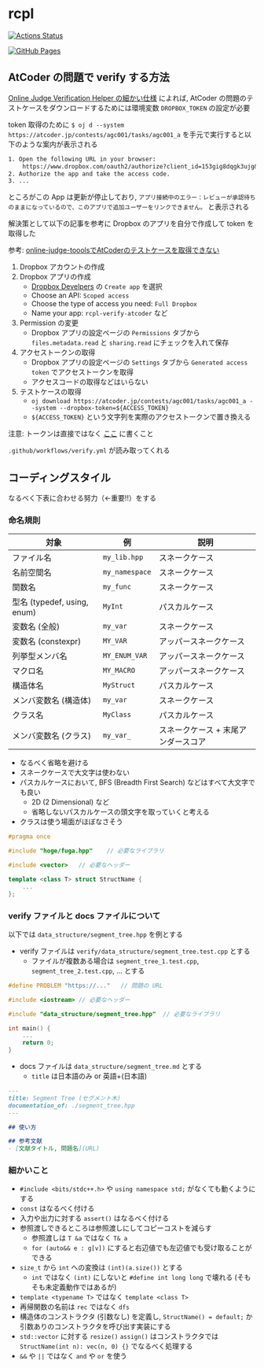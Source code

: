 # rcpl

[![Actions Status](https://github.com/ruthen71/rcpl/workflows/verify/badge.svg)](https://github.com/ruthen71/rcpl/actions)

[![GitHub Pages](https://img.shields.io/static/v1?label=GitHub+Pages&message=+&color=brightgreen&logo=github)](https://ruthen71.github.io/rcpl/)


## AtCoder の問題で verify する方法

[Online Judge Verification Helper の細かい仕様](https://online-judge-tools.github.io/verification-helper/document.ja.html) によれば, AtCoder の問題のテストケースをダウンロードするためには環境変数 `DROPBOX_TOKEN` の設定が必要

token 取得のために `$ oj d --system https://atcoder.jp/contests/agc001/tasks/agc001_a` を手元で実行すると以下のような案内が表示される

```txt
1. Open the following URL in your browser:
    https://www.dropbox.com/oauth2/authorize?client_id=153gig8dqgk3ujg&response_type=code
2. Authorize the app and take the access code.
3. ...
```

ところがこの App は更新が停止しており, `アプリ接続中のエラー：レビューが承認待ちのままになっているので、このアプリで追加ユーザーをリンクできません。` と表示される


解決策として以下の記事を参考に Dropbox のアプリを自分で作成して token を取得した

参考: [online-judge-tooolsでAtCoderのテストケースを取得できない](https://sizk.hatenablog.com/entry/2023/08/20/045153)


1. Dropbox アカウントの作成
1. Dropbox アプリの作成
    - [Dropbox Develpers](https://www.dropbox.com/developers/apps) の `Create app` を選択
    - Choose an API: `Scoped access`
    - Choose the type of access you need: `Full Dropbox`
    - Name your app: `rcpl-verify-atcoder` など
1. Permission の変更
    - Dropbox アプリの設定ページの `Permissions` タブから `files.metadata.read` と `sharing.read` にチェックを入れて保存
1. アクセストークンの取得
    - Dropbox アプリの設定ページの `Settings` タブから `Generated access token` でアクセストークンを取得
    - アクセスコードの取得などはいらない
1. テストケースの取得
    - `oj download https://atcoder.jp/contests/agc001/tasks/agc001_a --system --dropbox-token=${ACCESS_TOKEN}`
    - `${ACCESS_TOKEN}` という文字列を実際のアクセストークンで置き換える

注意: トークンは直接ではなく [ここ](https://github.com/ruthen71/rcpl/settings/secrets/actions) に書くこと

`.github/workflows/verify.yml` が読み取ってくれる


## コーディングスタイル

なるべく下表に合わせる努力（←重要!!）をする

### 命名規則

| 対象 | 例 | 説明 |
| ---- | ---- | ---- |
| ファイル名 | `my_lib.hpp` | スネークケース |
| 名前空間名 | `my_namespace` | スネークケース |
| 関数名 | `my_func` | スネークケース |
| 型名 (typedef, using, enum) | `MyInt` | パスカルケース |
| 変数名 (全般) | `my_var` | スネークケース |
| 変数名 (constexpr) | `MY_VAR` | アッパースネークケース |
| 列挙型メンバ名 | `MY_ENUM_VAR` | アッパースネークケース |
| マクロ名 | `MY_MACRO` | アッパースネークケース |
| 構造体名 | `MyStruct` | パスカルケース |
| メンバ変数名 (構造体) | `my_var` | スネークケース |
| クラス名 | `MyClass` | パスカルケース |
| メンバ変数名 (クラス) | `my_var_` | スネークケース + 末尾アンダースコア |

- なるべく省略を避ける
- スネークケースで大文字は使わない
- パスカルケースにおいて, BFS (Breadth First Search) などはすべて大文字でも良い
    - 2D (2 Dimensional) など
    - 省略しないパスカルケースの頭文字を取っていくと考える
- クラスは使う場面がほぼなさそう

```cpp
#pragma once

#include "hoge/fuga.hpp"    // 必要なライブラリ

#include <vector>   // 必要なヘッダー

template <class T> struct StructName {
    ...
};
```

### verify ファイルと docs ファイルについて

以下では `data_structure/segment_tree.hpp` を例とする
- verify ファイルは `verify/data_structure/segment_tree.test.cpp` とする
    - ファイルが複数ある場合は `segment_tree_1.test.cpp`, `segment_tree_2.test.cpp`, ... とする

```cpp
#define PROBLEM "https://..."   // 問題の URL

#include <iostream> // 必要なヘッダー

#include "data_structure/segment_tree.hpp"  // 必要なライブラリ

int main() {
    ...
    return 0;
}
```

- docs ファイルは `data_structure/segment_tree.md` とする
    - `title` は日本語のみ or 英語+(日本語)

```md
---
title: Segment Tree (セグメント木)
documentation_of: ./segment_tree.hpp
---

## 使い方

## 参考文献
- [文献タイトル, 問題名](URL)
```

### 細かいこと

- `#include <bits/stdc++.h>` や `using namespace std;` がなくても動くようにする
- `const` はなるべく付ける
- 入力や出力に対する `assert()` はなるべく付ける
- 参照渡しできるところは参照渡しにしてコピーコストを減らす
    - 参照渡しは `T &a` ではなく `T& a`
    - `for (auto&& e : g[v])` にすると右辺値でも左辺値でも受け取ることができる
- `size_t` から `int` への変換は `(int)(a.size())` とする
    - `int` ではなく `(int)` にしないと `#define int long long` で壊れる (そもそも未定義動作ではあるが)
- `template <typename T>` ではなく `template <class T>`
- 再帰関数の名前は `rec` ではなく `dfs`
- 構造体のコンストラクタ (引数なし) を定義し, `StructName() = default;` か引数ありのコンストラクタを呼び出す実装にする
- `std::vector` に対する `resize()` `assign()` はコンストラクタでは `StructName(int n): vec(n, 0) {}` でなるべく処理する
- `&&` や `||` ではなく `and` や `or` を使う
